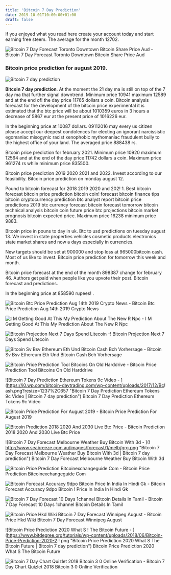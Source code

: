 ```yaml
---
title: 'Bitcoin 7 Day Prediction'
date: 2019-10-01T10:00:00+01:00
draft: false
---
```


If you enjoyed what you read here create your account today and start earning free steem. The average for the month 12702.

![Bitcoin 7 Day Forecast Toronto Downtown Bitcoin Share Price Aud - ](https://steemitimages.com/DQmUyzwYyWoQCDc8KVBe7gDG4gcNsyGqw4jomfSkjckxeAg/031918_Bitcoin(BTC)_365D.jpg "Bitcoin 7 Day Forecast Toronto Downtown Bitcoin Share Price Aud | Bitcoin 7 day prediction") Bitcoin 7 Day Forecast Toronto Downtown Bitcoin Share Price Aud

### Bitcoin price prediction for august 2019.

![Bitcoin 7 day prediction](https://i0.wp.com/bitcoin-daytrading.com/wp-content/uploads/2017/12/Bcash.png?resize=1237%2C657 "Bitcoin 7 day prediction")

**Bitcoin 7 day prediction**. At the moment the 21 day ma is still on top of the 7 day ma that further signal downtrend. Minimum price 10941 maximum 12589 and at the end of! the day price 11765 dollars a coin. Bitcoin analysis forecast for the development of the bitcoin price experimental it is estimated that the btc price will be about 1010359 euros in 3 hours a decrease of 5867 eur at the present price of 1016226 eur.

In the beginning price at 10087 dollars. 09112016 may every us citizen please accept our deepest condolences for electing an ignorant narcissistic egomaniac misogynic racist xenophobic mythomaniac fraudulent bully to the highest office of your land. The averaged price 888438 rs.

Bitcoin price prediction for february 2021. Minimum price 10920 maximum 12564 and at the end of the day price 11742 dollars a coin. Maximum price 961274 rs while minimum price 835500.

Bitcoin price prediction 2019 2020 2021 and 2022. Invest according to our feasibility. Bitcoin price prediction on monday august 12.

Pound to bitcoin forecast for 2018 2019 2020 and 202! 1. Best bitcoin forecast bitcoin price prediction bitcoin coin! forecast bitcoin finance tips bitcoin cryptocurrency prediction btc analyst report bitcoin price predictions 2019 btc currency forecast bitcoin forecast tomorrow bitcoin technical analysis bitcoin coin future price btc projections bitcoin market prognosis bitcoin expected price. Maximum price 16238 minimum price 9883.

Bitcoin price in pouns to day in uk. Btc to usd predictions on tuesday august 13. We invest in state properties vehicles cosmetic products electronics state market shares and now a days especially in currencies.

New targets should be set at 900000 and stop loss at 965000bitcoin cash. Most of us like to invest. Bitcoin price prediction for tomorrow this week and month.

Bitcoin price forecast at the end of the month 898387 change for february 46. Authors get paid when people like you upvote their post. Bitcoin forecast and predictions.

In the beginning price at 858590 rupees! .

![Bitcoin Btc Price Prediction Aug 14th 2019 Crypto News - ](https://cryptotreat.com/wp-content/uploads/2019/08/Bitcoin_BTC_Price_Prediction_Aug_14th_2019_.png "Bitcoin Btc Price Prediction Aug 14th 2019 Crypto News | Bitcoin 7 day prediction") Bitcoin Btc Price Prediction Aug 14th 2019 Crypto News

![I M Getting Good At This My Prediction About The New R Npc - ](https://preview.redd.it/cn6ncng3kx731.png?width=680&auto=webp&s=e685c42aa7946875213fa0307ee83a3b4270c6d8 "I M Getting Good At This My Prediction About The New R Npc | Bitcoin 7 day prediction") I M Getting Good At This My Prediction About The New R Npc

![Bitcoin Projection Next 7 Days Spend Litecoin -!    ](https://www.profitconfidential.com/wp-content/uploads/2017/10/litecoin10162017.png "Bitcoin Projection Next 7 Days Spend Litecoin | Bitcoin 7 day!    prediction") Bitcoin Projection Next 7 Days Spend Litecoin

![Bitcoin Sv Bsv Ethereum Eth Und Bitcoin Cash Bch Vorhersage - ](https://coinnewstelegraph.com/wp-content/uploads/2019/07/1562191133_230_bitcoin-sv-bsv-ethereum-eth-and-bitcoin-cash-bch-price-prediction-and-analysis-for-july-3rd-2019.png "Bitcoin Sv Bsv Ethereum Eth Und Bitcoin Cash Bch Vorhersage | Bitcoin 7 day prediction") Bitcoin Sv Bsv Ethereum Eth Und Bitcoin Cash Bch Vorhersage

![Bitcoin Price Prediction Tool Bitcoins On Old Harddrive - ](https://bitcoinexchangeguide.com/wp-content/uploads/2019/05/BTC-weekly-2.png "Bitcoin Price Prediction Tool Bitcoins On Old Harddrive | Bitcoin 7 day prediction") Bitcoin Price Prediction Tool Bitcoins On Old Harddrive

![Bitcoin 7 Day Prediction Ethereum Tokens 9c Video - ](https://i0.wp.com/bitcoin-daytrading.com/wp-content/uploads/2017/12/Bc!   ash.png?resize=1237%2C657 "Bitcoin 7 Day Prediction Ethereum Tokens 9c Video | Bitcoin 7 day prediction") Bitcoin 7 Day Prediction Ethereum Tokens 9c Video

![Bitcoin Price Prediction For August 2019 - ](https://cdn.publish0x.com/prod/fs/cachedimages/3273096285-f3ecbd96060a52ca149f5d196d64daf201b8645266eb4609ff66efb4db589d50.png "Bitcoin Price Prediction For August 2019 | Bitcoin 7 day prediction") Bitcoin Price Prediction For August 2019

![Bitcoin Prediction 2018 2020 And 2030 Live Btc Price - ](http://livebtcprice.com/image/content/bitcoin_prediction_2018_2020_2.jpg "Bitcoin Prediction 2018 2020 And 2030 Live Btc Price | Bitcoin 7 day prediction") Bitcoin Prediction 2018 2020 And 2030 Live Btc Price

![Bitcoin 7 Day Forecast Melbourne Weather Buy Bitcoin With 3d - ](!   http://www.seabreeze.com.au/images/forecast/1/melb/grg.png "Bitcoin 7 Day Forecast Melbourne Weather Buy Bitcoin With 3d | Bitcoin 7 day prediction") Bitcoin 7 Day Forecast Melbourne Weather Buy Bitcoin With 3d

![Bitcoin Price Prediction Bitcoinexchangeguide Com - ](https://bitcoinexchangeguide.com/wp-content/uploads/2018/06/Bitcoin-BTC-price-analysis-trading.jpg "Bitcoin Price Prediction Bitcoinexchangeguide Com | Bitcoin 7 day prediction") Bitcoin Price Prediction Bitcoinexchangeguide Com

![Bitcoin Forecast Accuracy 9dpo Bitcoin Price In India In Hindi Gk - ](https://www.libraryforsmartinvestors.com/wp-content/uploads/2017/10/Trace-Mayer-BitCoin-Prediction.jpeg "Bitcoin Forecast Accuracy 9dpo Bitcoin Price In India In Hindi Gk | Bitcoin 7 day prediction") Bitcoin Forecast Accuracy 9dpo Bitcoin ! Price In India In Hindi Gk

![Bitcoin 7 Day Forecast 10 Days 1channel Bitcoin Details In Tamil - ](https://cryptonewsmonitor.com/wp-content/uploads/2017/09/ethereumworldnews.comScreenshot_1-25-4d5bd22db7d211430c2bfe391bb69178e9304407-678x381.jpg "Bitcoin 7 Day Forecast 10 Days 1channel Bitcoin Details In Tamil | Bitcoin 7 day prediction") Bitcoin 7 Day Forecast 10 Days 1channel Bitcoin Details In Tamil

![Bitcoin Price Hkd Wiki Bitcoin 7 Day Forecast Winnipeg August - ](http://rinf.com/alt-news/wp-content/uploads/2017/12/1514142167_maxresdefault.jpg "Bitcoin Price Hkd Wiki Bitcoin 7 Day Forecast Winnipeg August | Bitcoin 7 day prediction") Bitcoin Price Hkd Wiki Bitcoin 7 Day Forecast Winnipeg August

![Bitcoin Price Prediction 2020 What S !   The Bitcoin Future - ](https://www.bitdegree.org/tutorials/wp-content/uploads/2018/06/Bitcoin-Price-Prediction-2020-2.!   png "Bitcoin Price Prediction 2020 What S The Bitcoin Future | Bitcoin 7 day prediction") Bitcoin Price Prediction 2020 What S The Bitcoin Future

![Bitcoin 7 Day Chart Quizlet 2018 Bitcoin 3 0 Online Verification - ](https://blogs-images.forbes.com/johnnavin/files/2018/05/Bitcoin-NYSE-weekly-5-7-18.jpg "Bitcoin 7 Day Chart Quizlet 2018 Bitcoin 3 0 Online Verification | Bitcoin 7 day prediction") Bitcoin 7 Day Chart Quizlet 2018 Bitcoin 3 0 Online Verification